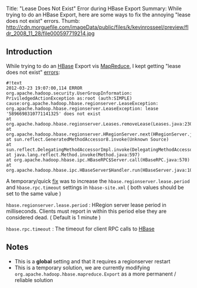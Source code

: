 Title: "Lease Does Not Exist" Error during HBase Export
Summary: While trying to do an HBase Export, here are some ways to fix the annoying "lease does not exist" errors.
Thumb: http://cdn.morguefile.com/imageData/public/files/k/kevinrosseel/preview/fldr_2008_11_28/file000597719214.jpg

Introduction
------------

While trying to do an [HBase](tag:HBase) Export vis [MapReduce](tag:MapReduce), I kept getting "lease does not exist" [errors](tag:error):

    #!text
    2012-03-23 19:07:00,114 ERROR org.apache.hadoop.security.UserGroupInformation: PriviledgedActionException as:root (auth:SIMPLE) cause:org.apache.hadoop.hbase.regionserver.LeaseException: org.apache.hadoop.hbase.regionserver.LeaseException: lease '5896698310771141325' does not exist
    at org.apache.hadoop.hbase.regionserver.Leases.removeLease(Leases.java:230)
    at org.apache.hadoop.hbase.regionserver.HRegionServer.next(HRegionServer.java:1879)
    at sun.reflect.GeneratedMethodAccessor8.invoke(Unknown Source)
    at sun.reflect.DelegatingMethodAccessorImpl.invoke(DelegatingMethodAccessorImpl.java:25)
    at java.lang.reflect.Method.invoke(Method.java:597)
    at org.apache.hadoop.hbase.ipc.HBaseRPC$Server.call(HBaseRPC.java:570)
    at org.apache.hadoop.hbase.ipc.HBaseServer$Handler.run(HBaseServer.java:1039)

A temporary/quick [fix](tag:solution) was to increase the `hbase.regionserver.lease.period` and `hbase.rpc.timeout` settings in `hbase-site.xml` ( both values should be set to the same value )

`hbase.regionserver.lease.period`
:   HRegion server lease period in milliseconds. Clients must report in within this period else they are considered dead. ( Default is 1 minute )

`hbase.rpc.timeout`
:   The timeout for client RPC calls to [HBase](tag:HBase)

Notes
-----

* This is a **global** setting and that it requires a regionserver restart
* This is a temporary solution, we are currently modifying `org.apache.hadoop.hbase.mapreduce.Export` as a more permanent / reliable solution
